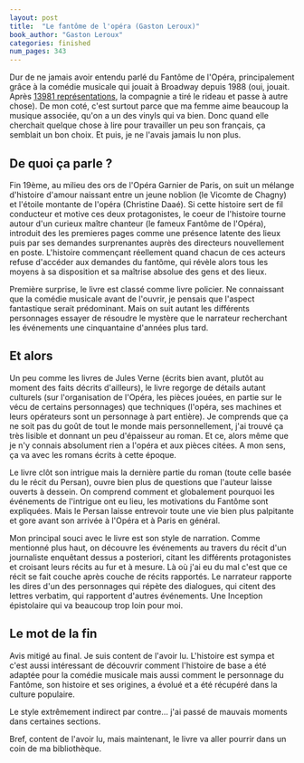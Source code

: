 ```yaml
---
layout: post
title:  "Le fantôme de l'opéra (Gaston Leroux)"
book_author: "Gaston Leroux"
categories: finished
num_pages: 343
---
```


Dur de ne jamais avoir entendu parlé du Fantôme de l'Opéra, principalement grâce à la comédie musicale qui jouait à Broadway depuis 1988 (oui, jouait. Après [13981 représentations](https://www.npr.org/2023/04/15/1169698583/phantom-of-the-opera-closes-broadway), la compagnie a tiré le rideau et passe à autre chose). De mon coté, c'est surtout parce que ma femme aime beaucoup la musique associée, qu'on a un des vinyls qui va bien. Donc quand elle cherchait quelque chose à lire pour travailler un peu son français, ça semblait un bon choix. Et puis, je ne l'avais jamais lu non plus.

## De quoi ça parle ?

Fin 19ème, au milieu des ors de l'Opéra Garnier de Paris, on suit un mélange d'histoire d'amour naissant entre un jeune noblion (le Vicomte de Chagny) et l'étoile montante de l'opéra (Christine Daaé). Si cette histoire sert de fil conducteur et motive ces deux protagonistes, le coeur de l'histoire tourne autour d'un curieux maître chanteur (le fameux Fantôme de l'Opéra), introduit des les premieres pages comme une présence latente des lieux puis par ses demandes surprenantes auprès des directeurs nouvellement en poste. L'histoire commençant réellement quand chacun de ces acteurs refuse d'accéder aux demandes du fantôme, qui révèle alors tous les moyens à sa disposition et sa maîtrise absolue des gens et des lieux.

Première surprise, le livre est classé comme livre policier. Ne connaissant que la comédie musicale avant de l'ouvrir, je pensais que l'aspect fantastique serait prédominant. Mais on suit autant les différents personnages essayer de résoudre le mystère que le narrateur recherchant les événements une cinquantaine d'années plus tard.

## Et alors

Un peu comme les livres de Jules Verne (écrits bien avant, plutôt au moment des faits décrits d'ailleurs), le livre regorge de détails autant culturels (sur l'organisation de l'Opéra, les pièces jouées, en partie sur le vécu de certains personnages) que techniques (l'opéra, ses machines et leurs opérateurs sont un personnage à part entière). Je comprends que ça ne soit pas du goût de tout le monde mais personnellement, j'ai trouvé ça très lisible et donnant un peu d'épaisseur au roman. Et ce, alors même que je n'y connais absolument rien a l'opéra et aux pièces citées. A mon sens, ça va avec les romans écrits à cette époque.

Le livre clôt son intrigue mais la dernière partie du roman (toute celle basée du le récit du Persan), ouvre bien plus de questions que l'auteur laisse ouverts à dessein. On comprend comment et globalement pourquoi les événements de l'intrigue ont eu lieu, les motivations du Fantôme sont expliquées. Mais le Persan laisse entrevoir toute une vie bien plus palpitante et gore avant son arrivée à l'Opéra et à Paris en général.

Mon principal souci avec le livre est son style de narration. Comme mentionné plus haut, on découvre les événements au travers du récit d'un journaliste enquêtant dessus a posteriori, citant les différents protagonistes et croisant leurs récits au fur et à mesure. Là où j'ai eu du mal c'est que ce récit se fait couche après couche de récits rapportés. Le narrateur rapporte les dires d'un des personnages qui répète des dialogues, qui citent des lettres verbatim, qui rapportent d'autres événements. Une Inception épistolaire qui va beaucoup trop loin pour moi.

## Le mot de la fin

Avis mitigé au final. Je suis content de l'avoir lu. L'histoire est sympa et c'est aussi intéressant de découvrir comment l'histoire de base a été adaptée pour la comédie musicale mais aussi comment le personnage du Fantôme, son histoire et ses origines, a évolué et a été récupéré dans la culture populaire.

Le style extrêmement indirect par contre... j'ai passé de mauvais moments dans certaines sections.

Bref, content de l'avoir lu, mais maintenant, le livre va aller pourrir dans un coin de ma bibliothèque.
